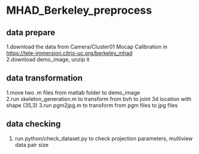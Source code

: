 <!--
 * @Author: sherrywaan sherrywaan@outlook.com
 * @Date: 2023-03-08 15:02:40
 * @LastEditors: sherrywaan sherrywaan@outlook.com
 * @LastEditTime: 2023-03-13 14:36:52
 * @FilePath: /dataset/MHAD_Berkeley/stereo_camera/MHAD_Berkeley_preprocess/README.md
 * @Description: 这是默认设置,请设置`customMade`, 打开koroFileHeader查看配置 进行设置: https://github.com/OBKoro1/koro1FileHeader/wiki/%E9%85%8D%E7%BD%AE
-->
# MHAD_Berkeley_preprocess

## data prepare
1.download the data from Camera/Cluster01 Mocap Calibration in https://tele-immersion.citris-uc.org/berkeley_mhad  
2.download demo_image, unzip it

## data transformation
1.move two .m files from matlab folder to demo_image  
2.run skeleton_generation.m to transform from bvh to joint 3d location with shape (35,3)
3.run pgm2jpg.m to transform from pgm files to jpg files

## data checking
1. run python/check_dataset.py to check projection parameters, multiview data pair size